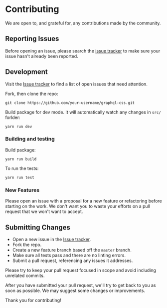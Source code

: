 # Contributing

We are open to, and grateful for, any contributions made by the community.

## Reporting Issues

Before opening an issue, please search the [issue tracker](https://github.com/braposo/graphql-css/issues) to make sure your issue hasn't already been reported.

## Development

Visit the [Issue tracker](https://github.com/braposo/graphql-css/issues) to find a list of open issues that need attention.

Fork, then clone the repo:

```
git clone https://github.com/your-username/graphql-css.git
```

Build package for dev mode. It will automatically watch any changes in `src/` forlder:

```
yarn run dev
```

### Building and testing

Build package:

```
yarn run build
```

To run the tests:

```
yarn run test
```

### New Features

Please open an issue with a proposal for a new feature or refactoring before starting on the work. We don't want you to waste your efforts on a pull request that we won't want to accept.

## Submitting Changes

*   Open a new issue in the [Issue tracker](https://github.com/braposo/graphql-css/issues).
*   Fork the repo.
*   Create a new feature branch based off the `master` branch.
*   Make sure all tests pass and there are no linting errors.
*   Submit a pull request, referencing any issues it addresses.

Please try to keep your pull request focused in scope and avoid including unrelated commits.

After you have submitted your pull request, we'll try to get back to you as soon as possible. We may suggest some changes or improvements.

Thank you for contributing!
